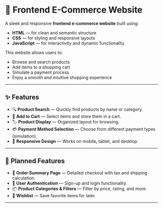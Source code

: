 # 🛒 Frontend E-Commerce Website

A sleek and responsive **frontend e-commerce website** built using:
- **HTML** — for clean and semantic structure  
- **CSS** — for styling and responsive layouts  
- **JavaScript** — for interactivity and dynamic functionality  

This website allows users to:
- Browse and search products  
- Add items to a shopping cart  
- Simulate a payment process  
- Enjoy a smooth and intuitive shopping experience  

---

## ✨ Features
- 🔍 **Product Search** — Quickly find products by name or category.
- 🛒 **Add to Cart** — Select items and store them in a cart.
- 🏷 **Product Display** — Organized layout for browsing.
- 💳 **Payment Method Selection** — Choose from different payment types (simulation).
- 📱 **Responsive Design** — Works on mobile, tablet, and desktop.

---

## 📌 Planned Features
- 🧾 **Order Summary Page** — Detailed checkout with tax and shipping calculation.
- 👤 **User Authentication** — Sign-up and login functionality.
- 📦 **Product Categories & Filters** — Filter by price, rating, and more.
- 🌟 **Wishlist** — Save favorite items for later.

---


